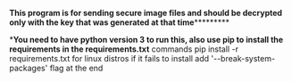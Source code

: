 ******************************This program is for sending secure image files and should be decrypted only with the key that was generated at that time***************************************

*****************************You need to have python version 3 to run this, also use pip to install the requirements in the requirements.txt****************************
			commands
			pip install -r requirements.txt
			for linux distros if it fails to install add '--break-system-packages' flag at the end
